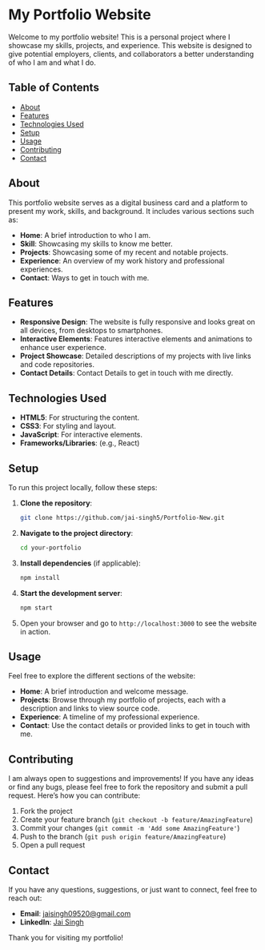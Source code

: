 # My Portfolio Website

Welcome to my portfolio website! This is a personal project where I showcase my skills, projects, and experience. This website is designed to give potential employers, clients, and collaborators a better understanding of who I am and what I do.

## Table of Contents

- [About](#about)
- [Features](#features)
- [Technologies Used](#technologies-used)
- [Setup](#setup)
- [Usage](#usage)
- [Contributing](#contributing)
- [Contact](#contact)

## About

This portfolio website serves as a digital business card and a platform to present my work, skills, and background. It includes various sections such as:

- **Home**: A brief introduction to who I am.
- **Skill**: Showcasing my skills to know me better.
- **Projects**: Showcasing some of my recent and notable projects.
- **Experience**: An overview of my work history and professional experiences.
- **Contact**: Ways to get in touch with me.

## Features

- **Responsive Design**: The website is fully responsive and looks great on all devices, from desktops to smartphones.
- **Interactive Elements**: Features interactive elements and animations to enhance user experience.
- **Project Showcase**: Detailed descriptions of my projects with live links and code repositories.
- **Contact Details**: Contact Details to get in touch with me directly.

## Technologies Used

- **HTML5**: For structuring the content.
- **CSS3**: For styling and layout.
- **JavaScript**: For interactive elements.
- **Frameworks/Libraries**: (e.g., React)

## Setup

To run this project locally, follow these steps:

1. **Clone the repository**:
    ```bash
    git clone https://github.com/jai-singh5/Portfolio-New.git
    ```

2. **Navigate to the project directory**:
    ```bash
    cd your-portfolio
    ```

3. **Install dependencies** (if applicable):
    ```bash
    npm install
    ```

4. **Start the development server**:
    ```bash
    npm start
    ```

5. Open your browser and go to `http://localhost:3000` to see the website in action.

## Usage

Feel free to explore the different sections of the website:

- **Home**: A brief introduction and welcome message.
- **Projects**: Browse through my portfolio of projects, each with a description and links to view source code.
- **Experience**: A timeline of my professional experience.
- **Contact**: Use the contact details or provided links to get in touch with me.

## Contributing

I am always open to suggestions and improvements! If you have any ideas or find any bugs, please feel free to fork the repository and submit a pull request. Here’s how you can contribute:

1. Fork the project
2. Create your feature branch (`git checkout -b feature/AmazingFeature`)
3. Commit your changes (`git commit -m 'Add some AmazingFeature'`)
4. Push to the branch (`git push origin feature/AmazingFeature`)
5. Open a pull request


## Contact

If you have any questions, suggestions, or just want to connect, feel free to reach out:

- **Email**: jaisingh09520@gmail.com
- **LinkedIn**: [Jai Singh](https://www.linkedin.com/in/jai-singh-24b24a298/)

Thank you for visiting my portfolio!

